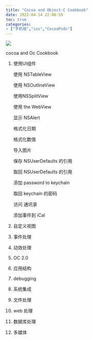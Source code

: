 ```yaml
---
title: "Cocoa and Object-C Cookbook"
date: 2022-04-14 22:08:55
toc: true
categories:
- ["手机端","ios","CocoaPods"]
---
```


![](https://file.wulicode.com/yuque/202208/04/15/0124ru0Voi4Y.png?x-oss-process=image/resize,h_186)

cocoa and Oc Cookbook

1. 使用UI组件

    使用 NSTableView

    使用 NSOutlineView

    使用NSSplitView

    使用 the WebView

    显示 NSAlert

    格式化日期

    格式化数值

    导入图片

    保存 NSUserDefaults 的引用

    取回 NSUserDefaults 的引用

    添加 password to keychain

    取回 keychain 的密码

    访问 通讯录

    添加事件到 iCal

2. 自定义视图

3. 事件处理

4. 动效处理

5. OC 2.0

6. 应用结构

7. debugging

8. 系统集成

9. 文件处理

10. web 处理

11. 数据库处理

12. 多媒体

